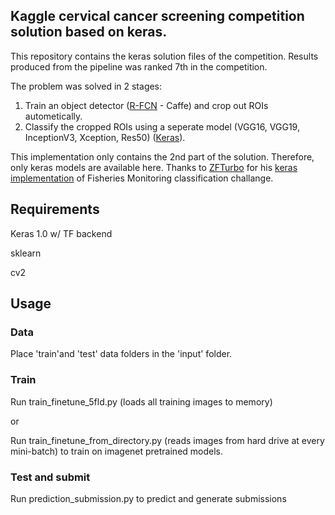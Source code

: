 ## Kaggle cervical cancer screening competition solution based on keras.

This repository contains the keras solution files of the competition. Results produced from the pipeline was ranked 7th in the competition.

The problem was solved in 2 stages:

1. Train an object detector ([R-FCN](https://github.com/YuwenXiong/py-R-FCN) - Caffe) and crop out ROIs autometically.
2. Classify the cropped ROIs using a seperate model (VGG16, VGG19, InceptionV3, Xception, Res50) ([Keras](https://keras.io/applications/)).

This implementation only contains the 2nd part of the solution. Therefore, only keras models are available here. Thanks to [ZFTurbo](https://github.com/ZFTurbo) for his [keras implementation](https://www.kaggle.com/zfturbo/fishy-keras-lb-1-25267) of Fisheries Monitoring classification challange.

## Requirements

Keras 1.0 w/ TF backend

sklearn

cv2


## Usage

### Data

Place 'train'and 'test' data folders in the 'input' folder.

### Train

Run train_finetune_5fld.py (loads all training images to memory)

or 

Run train_finetune_from_directory.py (reads images from hard drive at every mini-batch) to train on imagenet pretrained models.

### Test and submit

Run prediction_submission.py to predict and generate submissions
